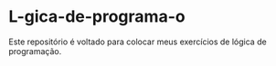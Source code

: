 # L-gica-de-programa-o
Este repositório é voltado para colocar meus exercícios de lógica de programação.
